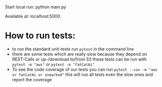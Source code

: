 Start local run:
python main.py

Available at:
localhost:5000

# How to run tests:
- to run the standard unit-tests run `pytest` in the command line
- there are some tests which are really slow because they depend on REST-Calls or up-/download to/from S3 these tests can be run with `pytest -m "aws"` or `pytest -m "fatCatAi"`
- To see the code coverage of our tests you can run `pytest --cov -m "aws or fatCatAi or unmarked"` this will run all tests even the slow ones and report the coverage
